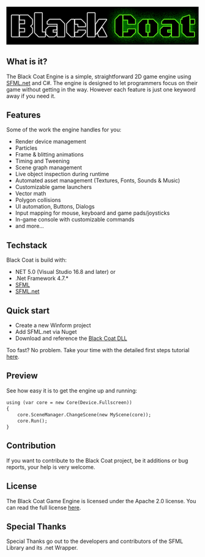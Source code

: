 ![Black Coat Banner](/src/Resources/Banner.png)

## What is it?
The Black Coat Engine is a simple, straightforward 2D game engine using [SFML.net](http://www.sfml-dev.org/) and C#.
The engine is designed to let programmers focus on their game without getting in the way.
However each feature is just one keyword away if you need it.

## Features
Some of the work the engine handles for you:
- Render device management
- Particles
- Frame & blitting animations
- Timing and Tweening
- Scene graph management
- Live object inspection during runtime
- Automated asset management (Textures, Fonts, Sounds & Music)
- Customizable game launchers
- Vector math
- Polygon collisions
- UI automation, Buttons, Dialogs
- Input mapping for mouse, keyboard and game pads/joysticks
- In-game console with customizable commands
- and more...

## Techstack
Black Coat is build with:
- NET 5.0 (Visual Studio 16.8 and later) or
- .Net Framework 4.7.*
- [SFML](http://www.sfml-dev.org)
- [SFML.net](https://www.nuget.org/packages/SFML.Net)

## Quick start
- Create a new Winform project
- Add SFML.net via Nuget
- Download and reference the [Black Coat DLL](/lib/BlackCoat.dll)

Too fast? No problem.
Take your time with the detailed first steps tutorial [here](</doc/First Steps.md>).

## Preview
See how easy it is to get the engine up and running:
```
using (var core = new Core(Device.Fullscreen))
{
    core.SceneManager.ChangeScene(new MyScene(core));
    core.Run();
}
```

## Contribution
If you want to contribute to the Black Coat project, be it additions or bug reports, your help is very welcome.

## License
The Black Coat Game Engine is licensed under the Apache 2.0 license.
You can read the full license [here](/LICENSE).

## Special Thanks
Special Thanks go out to the developers and contributors of the SFML Library and its .net Wrapper.